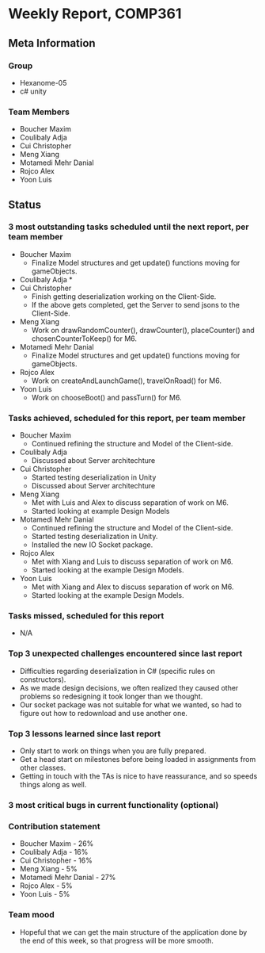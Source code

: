 # Weekly Report, COMP361

## Meta Information

### Group

 * Hexanome-05
 * c# unity

### Team Members

 * Boucher Maxim
 * Coulibaly Adja
 * Cui Christopher
 * Meng Xiang
 * Motamedi Mehr Danial
 * Rojco Alex
 * Yoon Luis

## Status

### 3 most outstanding tasks scheduled until the next report, per team member

 * Boucher Maxim
   * Finalize Model structures and get update() functions moving for gameObjects.
 * Coulibaly Adja
   * 
 * Cui Christopher
   * Finish getting deserialization working on the Client-Side.
   * If the above gets completed, get the Server to send jsons to the Client-Side.
 * Meng Xiang
   * Work on drawRandomCounter(), drawCounter(), placeCounter() and chosenCounterToKeep() for M6.
 * Motamedi Mehr Danial
   * Finalize Model structures and get update() functions moving for gameObjects.
 * Rojco Alex
   * Work on createAndLaunchGame(), travelOnRoad() for M6.
 * Yoon Luis
   * Work on chooseBoot() and passTurn() for M6.

### Tasks achieved, scheduled for this report, per team member

 * Boucher Maxim
   * Continued refining the structure and Model of the Client-side.
 * Coulibaly Adja
   * Discussed about Server architechture
 * Cui Christopher
   * Started testing deserialization in Unity 
   * Discussed about Server architechture
 * Meng Xiang
   * Met with Luis and Alex to discuss separation of work on M6.
   * Started looking at example Design Models
 * Motamedi Mehr Danial
   * Continued refining the structure and Model of the Client-side.
   * Started testing deserialization in Unity.
   * Installed the new IO Socket package.
 * Rojco Alex
   * Met with Xiang and Luis to discuss separation of work on M6.
   * Started looking at the example Design Models.
 * Yoon Luis
   * Met with Xiang and Alex to discuss separation of work on M6.
   * Started looking at the example Design Models.

### Tasks missed, scheduled for this report 

  * N/A

### Top 3 unexpected challenges encountered since last report

  * Difficulties regarding deserialization in C# (specific rules on constructors).
  * As we made design decisions, we often realized they caused other problems so redesigning it took longer than we thought.
  * Our socket package was not suitable for what we wanted, so had to figure out how to redownload and use another one.
  
### Top 3 lessons learned since last report

  * Only start to work on things when you are fully prepared.
  * Get a head start on milestones before being loaded in assignments from other classes.
  * Getting in touch with the TAs is nice to have reassurance, and so speeds things along as well.

### 3 most critical bugs in current functionality (optional)

### Contribution statement

 * Boucher Maxim - 26%
 * Coulibaly Adja - 16%
 * Cui Christopher - 16%
 * Meng Xiang - 5%
 * Motamedi Mehr Danial - 27%
 * Rojco Alex - 5%
 * Yoon Luis - 5%

### Team mood
 * Hopeful that we can get the main structure of the application done by the end of this week, so that progress will be more smooth.
